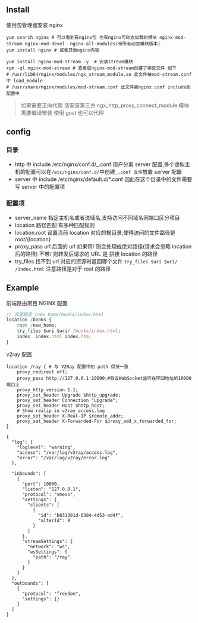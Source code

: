 ## Install

使用包管理器安装 nginx

```shell
yum search nginx # 可以看到有nginx包 也有nginx可动态加载的模块 nginx-mod-stream nginx-mod-devel  nginx-all-modules(带所有动态模块版本)
yum install nginx # 或者其他nginx内容

yum install nginx-mod-stream -y  # 安装stream模块
rpm -ql nginx-mod-stream # 查看包nginx-mod-stream创建了哪些文件 如下
# /usr/lib64/nginx/modules/ngx_stream_module.so 此文件被mod-stream.conf中 load_module
# /usr/share/nginx/modules/mod-stream.conf 此文件被nginx.conf include到配置中
```

> 如果需要正向代理 请安装第三方 ngx_http_proxy_connect_module 模块 需要编译安装 使用 gost 也可以代理

## config

### 目录

- http 中 include /etc/nginx/conf.d/_.conf 用户分离 server 配置,多个虚拟主机的配置可以在`/etc/nginx/conf.d/`中创建`_.conf 文件`放置 server 配置
- server 中 include /etc/nginx/default.d/\*.conf 因此在这个目录中的文件需要写 server 中的配置项

### 配置项

- server_name 指定主机名或者说域名,支持访问不同域名同端口区分项目
- location 路径匹配 有多种匹配规则
- location.root 设置当前 location 对应的根目录,使得访问的文件路径是 ${root}/${location}
- proxy_pass url 后面的 url 如果带/ 则会处理成绝对路径(请求会忽略 location 后的路径) 不带/ 则转发后请求的 URL 是 拼接 location 的路径
- try_files 找不到 url 对应的资源时返回哪个文件 `try_files $uri $uri/ /index.html` 注意路径是对于 root 的路径

## Example

前端路由项目 NGINX 配置

```js
// 资源路径 /new_home/books/index.html
location /books {
    root /new_home;
    try_files $uri $uri/ /books/index.html;
    index  index.html index.htm;
}

```

v2ray 配置

```shell
location /ray { # 与 V2Ray 配置中的 path 保持一致
    proxy_redirect off;
    proxy_pass http://127.0.0.1:10000;#假设WebSocket监听在环回地址的10000端口上
    proxy_http_version 1.1;
    proxy_set_header Upgrade $http_upgrade;
    proxy_set_header Connection "upgrade";
    proxy_set_header Host $http_host;
    # Show realip in v2ray access.log
    proxy_set_header X-Real-IP $remote_addr;
    proxy_set_header X-Forwarded-For $proxy_add_x_forwarded_for;
}

{
  "log": {
    "loglevel": "warning",
    "access": "/var/log/v2ray/access.log",
    "error": "/var/log/v2ray/error.log"
  },

  "inbounds": [
    {
      "port": 10000,
      "listen": "127.0.0.1",
      "protocol": "vmess",
      "settings": {
        "clients": [
          {
            "id": "b831381d-6384-4d53-ad4f",
            "alterId": 0
          }
        ]
      },
      "streamSettings": {
        "network": "ws",
        "wsSettings": {
          "path": "/ray"
        }
      }
    }
  ],
  "outbounds": [
    {
      "protocol": "freedom",
      "settings": {}
    }
  ]
}

```

